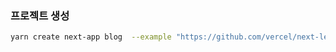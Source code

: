 ### 프로젝트 생성

```bash
yarn create next-app blog  --example "https://github.com/vercel/next-learn/tree/master/basics/learn-starter"
```
